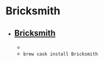 # Bricksmith
- [Bricksmith](https://bricksmith.sourceforge.io/)
  - 
  - 
  - `brew cask install Bricksmith`
